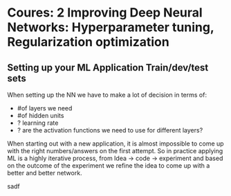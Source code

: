 # Coures: 2 Improving Deep Neural Networks: Hyperparameter tuning, Regularization optimization

## Setting up your ML Application Train/dev/test sets

When setting up the NN we have to make a lot of decision in terms of:

* \#of layers we need
* \#of hidden units
* ? learning rate
* ? are the activation functions we need to use for different layers?

When starting out with a new application, it is almost impossible to come up with the right numbers/answers on the first attempt. So in practice applying ML is a highly iterative process, from Idea -&gt; code -&gt; experiment and based on the outcome of the experiment we refine the idea to come up with a better and better network.









sadf



## 



